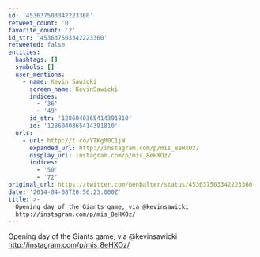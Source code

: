 ```yaml
---
id: '453637503342223360'
retweet_count: '0'
favorite_count: '2'
id_str: '453637503342223360'
retweeted: false
entities:
  hashtags: []
  symbols: []
  user_mentions:
    - name: Kevin Sawicki
      screen_name: KevinSawicki
      indices:
        - '36'
        - '49'
      id_str: '1286040365414391810'
      id: '1286040365414391810'
  urls:
    - url: http://t.co/YTKgM0C1jW
      expanded_url: http://instagram.com/p/mis_8eHXOz/
      display_url: instagram.com/p/mis_8eHXOz/
      indices:
        - '50'
        - '72'
original_url: https://twitter.com/benbalter/status/453637503342223360
date: '2014-04-08T20:56:23.000Z'
title: >-
  Opening day of the Giants game, via @kevinsawicki
  http://instagram.com/p/mis_8eHXOz/
---
```


Opening day of the Giants game, via @kevinsawicki http://instagram.com/p/mis_8eHXOz/